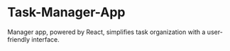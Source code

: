 # Task-Manager-App
Manager app, powered by React, simplifies task organization with a user-friendly interface.
